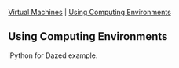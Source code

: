 [Virtual Machines](VM.md) | [Using Computing Environments](CE.md) 

## Using Computing Environments

iPython for Dazed example.

